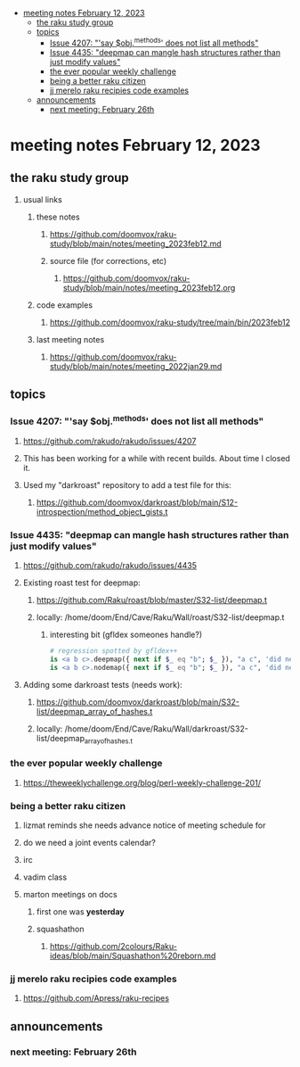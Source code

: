 - [meeting notes February 12, 2023](#org49bf5f2)
  - [the raku study group](#org6801346)
  - [topics](#org1562e8c)
    - [Issue 4207: "'say $obj.<sup>methods</sup>' does not list all methods"](#org8812140)
    - [Issue 4435: "deepmap can mangle hash structures rather than just modify values"](#orga14111d)
    - [the ever popular weekly challenge](#orgbe3aa49)
    - [being a better raku citizen](#org1c50595)
    - [jj merelo raku recipies code examples](#org0236c86)
  - [announcements](#org4371cbb)
    - [next meeting: February 26th](#orge64b54a)


<a id="org49bf5f2"></a>

# meeting notes February 12, 2023


<a id="org6801346"></a>

## the raku study group

1.  usual links

    1.  these notes
    
        1.  <https://github.com/doomvox/raku-study/blob/main/notes/meeting_2023feb12.md>
        
        2.  source file (for corrections, etc)
        
            1.  <https://github.com/doomvox/raku-study/blob/main/notes/meeting_2023feb12.org>
    
    2.  code examples
    
        1.  <https://github.com/doomvox/raku-study/tree/main/bin/2023feb12>
    
    3.  last meeting notes
    
        1.  <https://github.com/doomvox/raku-study/blob/main/notes/meeting_2022jan29.md>


<a id="org1562e8c"></a>

## topics


<a id="org8812140"></a>

### Issue 4207: "'say $obj.<sup>methods</sup>' does not list all methods"

1.  <https://github.com/rakudo/rakudo/issues/4207>

2.  This has been working for a while with recent builds.  About time I closed it.

3.  Used my "darkroast" repository to add a test file for this:

    1.  <https://github.com/doomvox/darkroast/blob/main/S12-introspection/method_object_gists.t>


<a id="orga14111d"></a>

### Issue 4435: "deepmap can mangle hash structures rather than just modify values"

1.  <https://github.com/rakudo/rakudo/issues/4435>

2.  Existing roast test for deepmap:

    1.  <https://github.com/Raku/roast/blob/master/S32-list/deepmap.t>
    
    2.  locally: /home/doom/End/Cave/Raku/Wall/roast/S32-list/deepmap.t
    
        1.  interesting bit (gfldex someones handle?)
        
            ```raku
            # regression spotted by gfldex++
            is <a b c>.deepmap({ next if $_ eq "b"; $_ }), "a c", 'did next work';
            is <a b c>.nodemap({ next if $_ eq "b"; $_ }), "a c", 'did next work';
            ```

3.  Adding some darkroast tests (needs work):

    1.  <https://github.com/doomvox/darkroast/blob/main/S32-list/deepmap_array_of_hashes.t>
    
    2.  locally: /home/doom/End/Cave/Raku/Wall/darkroast/S32-list/deepmap<sub>array</sub><sub>of</sub><sub>hashes.t</sub>


<a id="orgbe3aa49"></a>

### the ever popular weekly challenge

1.  <https://theweeklychallenge.org/blog/perl-weekly-challenge-201/>


<a id="org1c50595"></a>

### being a better raku citizen

1.  lizmat reminds she needs advance notice of meeting schedule for

2.  do we need a joint events calendar?

3.  irc

4.  vadim class

5.  marton meetings on docs

    1.  first one was **yesterday**
    
    2.  squashathon
    
        1.  <https://github.com/2colours/Raku-ideas/blob/main/Squashathon%20reborn.md>


<a id="org0236c86"></a>

### jj merelo raku recipies code examples

1.  <https://github.com/Apress/raku-recipes>


<a id="org4371cbb"></a>

## announcements


<a id="orge64b54a"></a>

### next meeting: February 26th
